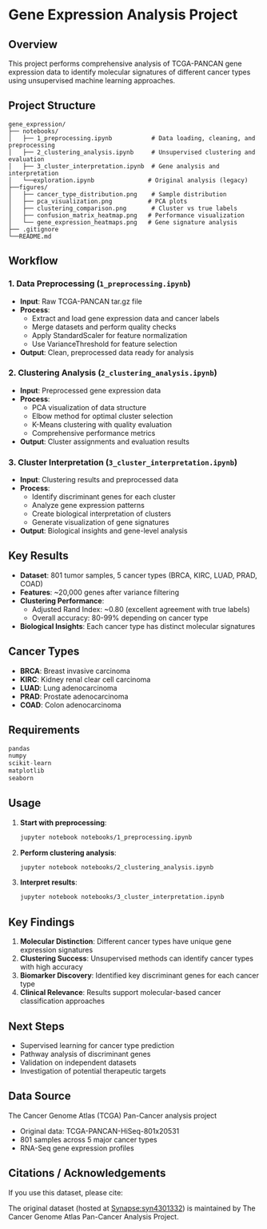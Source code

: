 # Gene Expression Analysis Project

## Overview
This project performs comprehensive analysis of TCGA-PANCAN gene expression data to identify molecular signatures of different cancer types using unsupervised machine learning approaches.

## Project Structure

```
gene_expression/
├── notebooks/
│   ├── 1_preprocessing.ipynb           # Data loading, cleaning, and preprocessing
│   ├── 2_clustering_analysis.ipynb     # Unsupervised clustering and evaluation
│   ├── 3_cluster_interpretation.ipynb  # Gene analysis and interpretation
│   └──exploration.ipynb               # Original analysis (legacy)
├──figures/
│   ├── cancer_type_distribution.png    # Sample distribution
│   ├── pca_visualization.png          # PCA plots
│   ├── clustering_comparison.png       # Cluster vs true labels
│   ├── confusion_matrix_heatmap.png   # Performance visualization
│   └── gene_expression_heatmaps.png   # Gene signature analysis
├── .gitignore
└──README.md

```

## Workflow

### 1. Data Preprocessing (`1_preprocessing.ipynb`)
- **Input**: Raw TCGA-PANCAN tar.gz file
- **Process**: 
  - Extract and load gene expression data and cancer labels
  - Merge datasets and perform quality checks
  - Apply StandardScaler for feature normalization
  - Use VarianceThreshold for feature selection
- **Output**: Clean, preprocessed data ready for analysis

### 2. Clustering Analysis (`2_clustering_analysis.ipynb`)
- **Input**: Preprocessed gene expression data
- **Process**:
  - PCA visualization of data structure
  - Elbow method for optimal cluster selection
  - K-Means clustering with quality evaluation
  - Comprehensive performance metrics
- **Output**: Cluster assignments and evaluation results

### 3. Cluster Interpretation (`3_cluster_interpretation.ipynb`)
- **Input**: Clustering results and preprocessed data
- **Process**:
  - Identify discriminant genes for each cluster
  - Analyze gene expression patterns
  - Create biological interpretation of clusters
  - Generate visualization of gene signatures
- **Output**: Biological insights and gene-level analysis

## Key Results

- **Dataset**: 801 tumor samples, 5 cancer types (BRCA, KIRC, LUAD, PRAD, COAD)
- **Features**: ~20,000 genes after variance filtering
- **Clustering Performance**: 
  - Adjusted Rand Index: ~0.80 (excellent agreement with true labels)
  - Overall accuracy: 80-99% depending on cancer type
- **Biological Insights**: Each cancer type has distinct molecular signatures

## Cancer Types
- **BRCA**: Breast invasive carcinoma
- **KIRC**: Kidney renal clear cell carcinoma  
- **LUAD**: Lung adenocarcinoma
- **PRAD**: Prostate adenocarcinoma
- **COAD**: Colon adenocarcinoma

## Requirements
```python
pandas
numpy
scikit-learn
matplotlib
seaborn
```

## Usage

1. **Start with preprocessing**:
   ```bash
   jupyter notebook notebooks/1_preprocessing.ipynb
   ```

2. **Perform clustering analysis**:
   ```bash
   jupyter notebook notebooks/2_clustering_analysis.ipynb
   ```

3. **Interpret results**:
   ```bash
   jupyter notebook notebooks/3_cluster_interpretation.ipynb
   ```

## Key Findings

1. **Molecular Distinction**: Different cancer types have unique gene expression signatures
2. **Clustering Success**: Unsupervised methods can identify cancer types with high accuracy
3. **Biomarker Discovery**: Identified key discriminant genes for each cancer type
4. **Clinical Relevance**: Results support molecular-based cancer classification approaches

## Next Steps

- Supervised learning for cancer type prediction
- Pathway analysis of discriminant genes
- Validation on independent datasets
- Investigation of potential therapeutic targets

## Data Source

The Cancer Genome Atlas (TCGA) Pan-Cancer analysis project  
- Original data: TCGA-PANCAN-HiSeq-801x20531  
- 801 samples across 5 major cancer types  
- RNA-Seq gene expression profiles

## Citations / Acknowledgements

If you use this dataset, please cite:

The original dataset (hosted at [Synapse:syn4301332](https://www.synapse.org/#!Synapse:syn4301332)) is maintained by The Cancer Genome Atlas Pan-Cancer Analysis Project.

